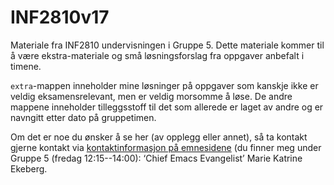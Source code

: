 # INF2810v17
Materiale fra INF2810 undervisningen i Gruppe 5. Dette materiale kommer til å være ekstra-materiale og små løsningsforslag fra oppgaver anbefalt i timene.

`extra`-mappen inneholder mine løsninger på oppgaver som kanskje ikke er veldig eksamensrelevant, men er veldig morsomme å løse. 
De andre mappene inneholder tilleggsstoff til det som allerede er laget av andre og er navngitt etter dato på gruppetimen.


Om det er noe du ønsker å se her (av opplegg eller annet), så ta kontakt gjerne kontakt via [kontaktinformasjon på emnesidene](http://www.uio.no/studier/emner/matnat/ifi/INF2810/v17/kontakt.html) (du finner meg under Gruppe 5 (fredag 12:15--14:00): ‘Chief Emacs Evangelist’ Marie Katrine Ekeberg. 
